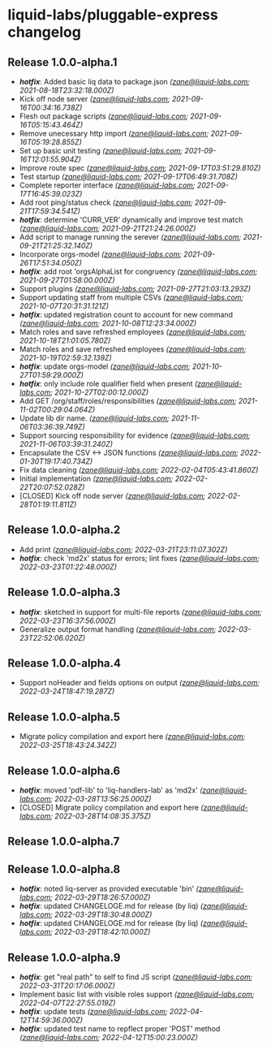 # liquid-labs/pluggable-express changelog


## Release 1.0.0-alpha.1
* _**hotfix**_: Added basic liq data to package.json _(zane@liquid-labs.com; 2021-08-18T23:32:18.000Z)_
* Kick off node server _(zane@liquid-labs.com; 2021-09-16T00:34:16.738Z)_
* Flesh out package scripts _(zane@liquid-labs.com; 2021-09-16T05:15:43.464Z)_
* Remove unecessary http import _(zane@liquid-labs.com; 2021-09-16T05:19:28.855Z)_
* Set up basic unit testing _(zane@liquid-labs.com; 2021-09-16T12:01:55.904Z)_
* Improve route spec _(zane@liquid-labs.com; 2021-09-17T03:51:29.810Z)_
* Test startup _(zane@liquid-labs.com; 2021-09-17T06:49:31.708Z)_
* Complete reporter interface _(zane@liquid-labs.com; 2021-09-17T16:45:39.023Z)_
* Add root ping/status check _(zane@liquid-labs.com; 2021-09-21T17:59:34.541Z)_
* _**hotfix**_: determine 'CURR_VER' dynamically and improve test match _(zane@liquid-labs.com; 2021-09-21T21:24:26.000Z)_
* Add script to manage running the serever _(zane@liquid-labs.com; 2021-09-21T21:25:32.140Z)_
* Incorporate orgs-model _(zane@liquid-labs.com; 2021-09-26T17:51:34.050Z)_
* _**hotfix**_: add root 'orgsAlphaList for congruency _(zane@liquid-labs.com; 2021-09-27T01:58:00.000Z)_
* Support plugins _(zane@liquid-labs.com; 2021-09-27T21:03:13.293Z)_
* Support updating staff from multiple CSVs _(zane@liquid-labs.com; 2021-10-07T20:31:31.121Z)_
* _**hotfix**_: updated registration count to account for new command _(zane@liquid-labs.com; 2021-10-08T12:23:34.000Z)_
* Match roles and save refreshed employees _(zane@liquid-labs.com; 2021-10-18T21:01:05.780Z)_
* Match roles and save refreshed employees _(zane@liquid-labs.com; 2021-10-19T02:59:32.139Z)_
* _**hotfix**_: update orgs-model _(zane@liquid-labs.com; 2021-10-27T01:59:29.000Z)_
* _**hotfix**_: only include role qualifier field when present _(zane@liquid-labs.com; 2021-10-27T02:00:12.000Z)_
* Add GET /org/staff/roles/responsibilities _(zane@liquid-labs.com; 2021-11-02T00:29:04.064Z)_
* Update lib dir name. _(zane@liquid-labs.com; 2021-11-06T03:36:39.749Z)_
* Support sourcing responsibility for evidence _(zane@liquid-labs.com; 2021-11-06T03:39:31.240Z)_
* Encapsulate the CSV <-> JSON functions _(zane@liquid-labs.com; 2022-01-30T19:17:40.734Z)_
* Fix data cleaning _(zane@liquid-labs.com; 2022-02-04T05:43:41.860Z)_
* Initial implementation _(zane@liquid-labs.com; 2022-02-22T20:07:52.028Z)_
* [CLOSED] Kick off node server _(zane@liquid-labs.com; 2022-02-28T01:19:11.811Z)_

## Release 1.0.0-alpha.2
* Add print _(zane@liquid-labs.com; 2022-03-21T23:11:07.302Z)_
* _**hotfix**_: check 'md2x' status for errors; lint fixes _(zane@liquid-labs.com; 2022-03-23T01:22:48.000Z)_

## Release 1.0.0-alpha.3
* _**hotfix**_: sketched in support for multi-file reports _(zane@liquid-labs.com; 2022-03-23T16:37:56.000Z)_
* Generalize output format handling _(zane@liquid-labs.com; 2022-03-23T22:52:06.020Z)_

## Release 1.0.0-alpha.4
* Support noHeader and fields options on output _(zane@liquid-labs.com; 2022-03-24T18:47:19.287Z)_

## Release 1.0.0-alpha.5
* Migrate policy compilation and export here _(zane@liquid-labs.com; 2022-03-25T18:43:24.342Z)_

## Release 1.0.0-alpha.6
* _**hotfix**_: moved 'pdf-lib' to 'liq-handlers-lab' as 'md2x' _(zane@liquid-labs.com; 2022-03-28T13:56:25.000Z)_
* [CLOSED] Migrate policy compilation and export here _(zane@liquid-labs.com; 2022-03-28T14:08:35.375Z)_

## Release 1.0.0-alpha.7

## Release 1.0.0-alpha.8
* _**hotfix**_: noted liq-server as provided executable 'bin' _(zane@liquid-labs.com; 2022-03-29T18:26:57.000Z)_
* _**hotfix**_: updated CHANGELOGE.md for release (by liq) _(zane@liquid-labs.com; 2022-03-29T18:30:48.000Z)_
* _**hotfix**_: updated CHANGELOGE.md for release (by liq) _(zane@liquid-labs.com; 2022-03-29T18:42:10.000Z)_

## Release 1.0.0-alpha.9
* _**hotfix**_: get "real path" to self to find JS script _(zane@liquid-labs.com; 2022-03-31T20:17:06.000Z)_
* Implement basic list with visible roles support _(zane@liquid-labs.com; 2022-04-07T22:27:55.019Z)_
* _**hotfix**_: update tests _(zane@liquid-labs.com; 2022-04-12T14:59:36.000Z)_
* _**hotfix**_: updated test name to repflect proper 'POST' method _(zane@liquid-labs.com; 2022-04-12T15:00:23.000Z)_

